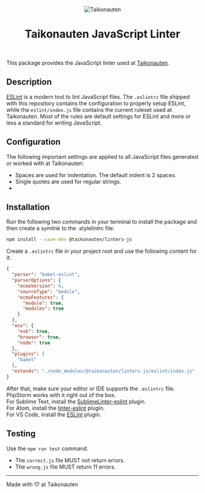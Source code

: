 <p align="center">
  <img src="https://i.imgur.com/dV1aZjJ.png" title="Taikonauten">
</p>

<h1 align="center">Taikonauten JavaScript Linter</h1>

<p>&nbsp;</p>

This package provides the JavaScript linter used at [Taikonauten](https://taikonauten.com).

## Description

[ESLint](https://eslint.org/) is a modern tool to lint JavaScript files. The `.eslintrc` file shipped with this repository contains the configuration to properly setup ESLint, while the `eslint/index.js` file contains the current ruleset used at Taikonauten. Most of the rules are default settings for ESLint and more or less a standard for writing JavaScript.

## Configuration

The following important settings are applied to all JavaScript files generated or worked with at Taikonauten:

* Spaces are used for indentation. The default indent is 2 spaces.
* Single quotes are used for regular strings.
* 

## Installation

Run the following two commands in your terminal to install the package and then create a symlink to the .stylelintrc file:

```bash
npm install --save-dev @taikonauten/linters-js
```

Create a `.eslintrc` file in your project root and use the following content for it:

```json
{
  "parser": "babel-eslint",
  "parserOptions": {
    "ecmaVersion": 6,
    "sourceType": "module",
    "ecmaFeatures": {
      "module": true,
      "modules": true
    }
  },
  "env": {
    "es6": true,
    "browser": true,
    "node": true
  },
  "plugins": [
    "babel"
  ],
  "extends": "./node_modules/@taikonauten/linters-js/eslint/index.js"
}

```

After that, make sure your editor or IDE supports the `.eslintrc` file. PhpStorm works with it right out of the box.  
For Sublime Text, install the [SublimeLinter-eslint](https://github.com/SublimeLinter/SublimeLinter-eslint) plugin.  
For Atom, install the [linter-eslint](https://atom.io/packages/linter-eslint) plugin.  
For VS Code, install the [ESLint](https://marketplace.visualstudio.com/items?itemName=dbaeumer.vscode-eslint) plugin.

## Testing

Use the `npm run test` command.

* The `correct.js` file MUST not return errors.
* The `wrong.js` file MUST return 11 errors.

---

Made with ♡ at Taikonauten
